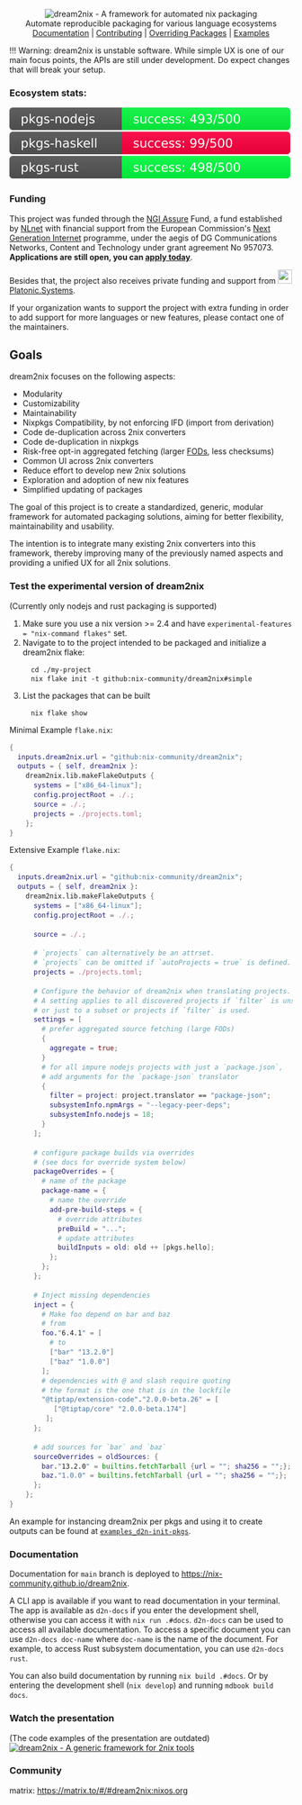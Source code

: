 <p align="center">
  <picture>
    <source width="600" media="(prefers-color-scheme: dark)" srcset="https://gist.githubusercontent.com/DavHau/755fed3774e89c0b9b8953a0a25309fa/raw/0312cc4f785de36212f4303d23298f07c13549dc/dream2nix-dark.png">
    <source width="600" media="(prefers-color-scheme: light)" srcset="https://gist.githubusercontent.com/DavHau/755fed3774e89c0b9b8953a0a25309fa/raw/e2a12a60ae49aa5eb11b42775abdd1652dbe63c0/dream2nix-01.png">
    <img width="600" alt="dream2nix - A framework for automated nix packaging" src="https://gist.githubusercontent.com/DavHau/755fed3774e89c0b9b8953a0a25309fa/raw/e2a12a60ae49aa5eb11b42775abdd1652dbe63c0/dream2nix-01.png">
  </picture>
  <br>
  Automate reproducible packaging for various language ecosystems
  <br>
  <a href="https://nix-community.github.io/dream2nix/">Documentation</a> |
  <a href="https://nix-community.github.io/dream2nix/contributing.html">Contributing</a> |
  <a href="https://nix-community.github.io/dream2nix/intro/override-system.html">Overriding Packages</a> |
  <a href="https://github.com/nix-community/dream2nix/tree/main/examples">Examples</a>
</p>

!!! Warning: dream2nix is unstable software. While simple UX is one of our main focus points, the APIs  are still under development. Do expect changes that will break your setup.

### Ecosystem stats:
<p>
<a href="https://nix-community.github.io/dream2nix-auto-test/#pkgs-nodejs" target="_blank" rel="noopener noreferrer">
<img src="https://raw.githubusercontent.com/nix-community/dream2nix-auto-test/gh-pages/pkgs-nodejs.svg"></a>
<br>
<a href="https://nix-community.github.io/dream2nix-auto-test/#pkgs-haskell" target="_blank" rel="noopener noreferrer">
<img src="https://raw.githubusercontent.com/nix-community/dream2nix-auto-test/gh-pages/pkgs-haskell.svg"></a>
<br>
<a href="https://nix-community.github.io/dream2nix-auto-test/#pkgs-rust" target="_blank" rel="noopener noreferrer">
<img src="https://raw.githubusercontent.com/nix-community/dream2nix-auto-test/gh-pages/pkgs-rust.svg"></a>
</p>

### Funding

This project was funded through the [NGI Assure](https://nlnet.nl/assure) Fund, a fund established by [NLnet](https://nlnet.nl/) with financial support from the European Commission's [Next Generation Internet](https://ngi.eu/) programme, under the aegis of DG Communications Networks, Content and Technology under grant agreement No 957073. **Applications are still open, you can [apply today](https://nlnet.nl/propose)**.

Besides that, the project also receives private funding and support from [<img src="https://platonic.systems/logo.svg" height="25" width="25" alt=""> Platonic.Systems](https://platonic.systems).

If your organization wants to support the project with extra funding in order to add support for more languages or new features, please contact one of the maintainers.

## Goals

dream2nix focuses on the following aspects:

- Modularity
- Customizability
- Maintainability
- Nixpkgs Compatibility, by not enforcing IFD (import from derivation)
- Code de-duplication across 2nix converters
- Code de-duplication in nixpkgs
- Risk-free opt-in aggregated fetching (larger [FODs](https://nixos.wiki/wiki/Glossary), less checksums)
- Common UI across 2nix converters
- Reduce effort to develop new 2nix solutions
- Exploration and adoption of new nix features
- Simplified updating of packages

The goal of this project is to create a standardized, generic, modular framework for automated packaging solutions, aiming for better flexibility, maintainability and usability.

The intention is to integrate many existing 2nix converters into this framework, thereby improving many of the previously named aspects and providing a unified UX for all 2nix solutions.

### Test the experimental version of dream2nix

(Currently only nodejs and rust packaging is supported)

1. Make sure you use a nix version >= 2.4 and have `experimental-features = "nix-command flakes"` set.
1. Navigate to to the project intended to be packaged and initialize a dream2nix flake:
    ```command
      cd ./my-project
      nix flake init -t github:nix-community/dream2nix#simple
    ```
1. List the packages that can be built
    ```command
      nix flake show
    ```


Minimal Example `flake.nix`:
```nix
{
  inputs.dream2nix.url = "github:nix-community/dream2nix";
  outputs = { self, dream2nix }:
    dream2nix.lib.makeFlakeOutputs {
      systems = ["x86_64-linux"];
      config.projectRoot = ./.;
      source = ./.;
      projects = ./projects.toml;
    };
}
```

Extensive Example `flake.nix`:
```nix
{
  inputs.dream2nix.url = "github:nix-community/dream2nix";
  outputs = { self, dream2nix }:
    dream2nix.lib.makeFlakeOutputs {
      systems = ["x86_64-linux"];
      config.projectRoot = ./.;

      source = ./.;

      # `projects` can alternatively be an attrset.
      # `projects` can be omitted if `autoProjects = true` is defined.
      projects = ./projects.toml;

      # Configure the behavior of dream2nix when translating projects.
      # A setting applies to all discovered projects if `filter` is unset,
      # or just to a subset or projects if `filter` is used.
      settings = [
        # prefer aggregated source fetching (large FODs)
        {
          aggregate = true;
        }
        # for all impure nodejs projects with just a `package.json`,
        # add arguments for the `package-json` translator
        {
          filter = project: project.translator == "package-json";
          subsystemInfo.npmArgs = "--legacy-peer-deps";
          subsystemInfo.nodejs = 18;
        }
      ];

      # configure package builds via overrides
      # (see docs for override system below)
      packageOverrides = {
        # name of the package
        package-name = {
          # name the override
          add-pre-build-steps = {
            # override attributes
            preBuild = "...";
            # update attributes
            buildInputs = old: old ++ [pkgs.hello];
          };
        };
      };

      # Inject missing dependencies
      inject = {
        # Make foo depend on bar and baz
        # from
        foo."6.4.1" = [
          # to
          ["bar" "13.2.0"]
          ["baz" "1.0.0"]
        ];
        # dependencies with @ and slash require quoting
        # the format is the one that is in the lockfile
        "@tiptap/extension-code"."2.0.0-beta.26" = [
           ["@tiptap/core" "2.0.0-beta.174"]
         ];
      };

      # add sources for `bar` and `baz`
      sourceOverrides = oldSources: {
        bar."13.2.0" = builtins.fetchTarball {url = ""; sha256 = "";};
        baz."1.0.0" = builtins.fetchTarball {url = ""; sha256 = "";};
      };
    };
}
```

An example for instancing dream2nix per pkgs and using it to create outputs can be found at [`examples_d2n-init-pkgs`](./examples/_d2n-init-pkgs/flake.nix).

### Documentation

Documentation for `main` branch is deployed to https://nix-community.github.io/dream2nix.

A CLI app is available if you want to read documentation in your terminal.
The app is available as `d2n-docs` if you enter the development shell, otherwise you can access it with `nix run .#docs`.
`d2n-docs` can be used to access all available documentation.
To access a specific document you can use `d2n-docs doc-name` where `doc-name` is the name of the document.
For example, to access Rust subsystem documentation, you can use `d2n-docs rust`.

You can also build documentation by running `nix build .#docs`.
Or by entering the development shell (`nix develop`) and running `mdbook build docs`.

### Watch the presentation

(The code examples of the presentation are outdated)
[![dream2nix - A generic framework for 2nix tools](https://gist.githubusercontent.com/DavHau/755fed3774e89c0b9b8953a0a25309fa/raw/3c8b2c56f5fca3bf5c343ffc179136eef39d4d6a/dream2nix-youtube-talk.png)](https://www.youtube.com/watch?v=jqCfHMvCsfQ)

### Community

matrix: https://matrix.to/#/#dream2nix:nixos.org


